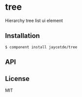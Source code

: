 
# tree

  Hierarchy tree list ui element

## Installation

    $ component install jaycetde/tree

## API

   

## License

  MIT
